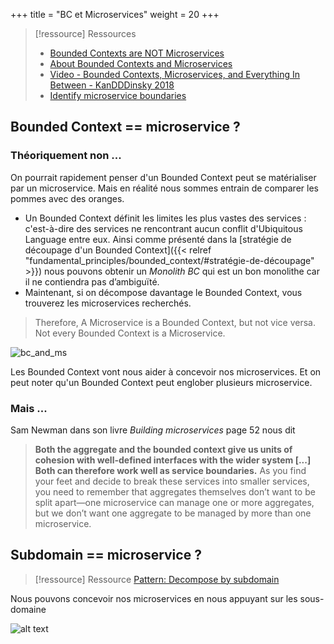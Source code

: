 +++
title = "BC et Microservices"
weight = 20
+++

> [!ressource] Ressources
> - [Bounded Contexts are NOT Microservices](https://vladikk.com/2018/01/21/bounded-contexts-vs-microservices/)
> - [About Bounded Contexts and Microservices](https://blog.avanscoperta.it/2020/06/11/about-bounded-contexts-and-microservices/)
> - [Video - Bounded Contexts, Microservices, and Everything In Between - KanDDDinsky 2018 ](https://youtu.be/dlnu5pSsg7k)
> - [Identify microservice boundaries](https://learn.microsoft.com/en-us/azure/architecture/microservices/model/microservice-boundaries)

## Bounded Context == microservice ?
### Théoriquement non ...
On pourrait rapidement penser d'un Bounded Context peut se matérialiser par un microservice. Mais en réalité nous sommes entrain de comparer les pommes avec des oranges.
- Un Bounded Context définit les limites les plus vastes des services : c'est-à-dire des services ne rencontrant aucun conflit d'Ubiquitous Language entre eux. Ainsi comme présenté dans la [stratégie de découpage d'un Bounded Context]({{< relref "fundamental_principles/bounded_context/#stratégie-de-découpage" >}}) nous pouvons obtenir un *Monolith BC* qui est un bon monolithe car il ne contiendra pas d’ambiguïté.
- Maintenant, si on décompose davantage le Bounded Context, vous trouverez les microservices recherchés.

> Therefore, A Microservice is a Bounded Context, but not vice versa. Not every Bounded Context is a Microservice.

![bc_and_ms](bc_and_ms.png)

Les Bounded Context vont nous aider à concevoir nos microservices. Et on peut noter qu'un Bounded Context peut englober plusieurs microservice.

### Mais ...
Sam Newman dans son livre *Building microservices* page 52 nous dit

> **Both the aggregate and the bounded context give us units of cohesion with well-defined interfaces with the wider system [...] Both can therefore work well as service boundaries.** As you
find your feet and decide to break these services into smaller services, you need to
remember that aggregates themselves don’t want to be split apart—one microservice
can manage one or more aggregates, but we don’t want one aggregate to be managed
by more than one microservice.

## Subdomain == microservice ?
> [!ressource] Ressource
> [Pattern: Decompose by subdomain](https://microservices.io/patterns/decomposition/decompose-by-subdomain.html)

Nous pouvons concevoir nos microservices en nous appuyant sur les sous-domaine

![alt text](subdomain_microservices.png)
